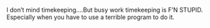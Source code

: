<!--
id: 214127973
link: http://kevinisom.info/post/214127973/i-dont-mind-timekeeping-but-busy-work
slug: i-dont-mind-timekeeping-but-busy-work
date: Fri Oct 16 2009 11:53:18 GMT+1300 (NZDT)
raw: {"blog_name":"kevinisom","id":214127973,"post_url":"http://kevinisom.info/post/214127973/i-dont-mind-timekeeping-but-busy-work","slug":"i-dont-mind-timekeeping-but-busy-work","type":"text","date":"2009-10-15 22:53:18 GMT","timestamp":1255647198,"state":"published","format":"html","reblog_key":"tmNbOWbm","tags":[],"short_url":"http://tmblr.co/Zw68YyCmrLb","highlighted":[],"feed_item":"http://twitter.com/kev_nz/statuses/4900184858","from_feed_id":"650289","note_count":0,"title":null,"body":"<p>I don&#8217;t mind timekeeping&#8230;.But busy work timekeeping is F&#8217;N STUPID. Especially when you have to use a terrible program to do it.</p>"}
publish: 2009-10-016
tags: 
title: null
-->


I don’t mind timekeeping….But busy work timekeeping is F’N STUPID.
Especially when you have to use a terrible program to do it.


